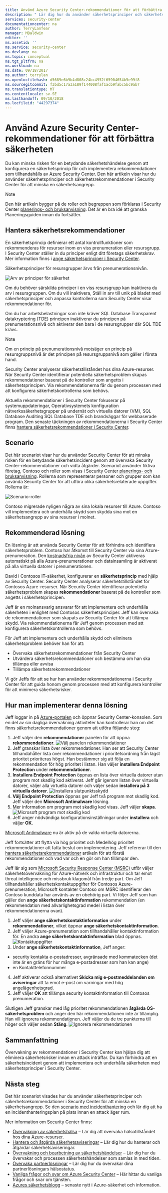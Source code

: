 ```yaml
---
title: Använd Azure Security Center-rekommendationer för att förbättra säkerheten | Microsoft Docs
description: " Lär dig hur du använder säkerhetsprinciper och säkerhetsrekommendationer i Azure Security Center för att minska en säkerhetsangrepp. "
services: security-center
documentationcenter: na
author: TerryLanfear
manager: MBaldwin
editor: ''
ms.assetid: ''
ms.service: security-center
ms.devlang: na
ms.topic: conceptual
ms.tgt_pltfrm: na
ms.workload: na
ms.date: 09/18/2017
ms.author: terrylan
ms.openlocfilehash: d5689e6b9b4d808c24bc4952f65904654b5e99f8
ms.sourcegitcommit: f3bd5c17a3a189f144008faf1acb9fabc5bc9ab7
ms.translationtype: MT
ms.contentlocale: sv-SE
ms.lasthandoff: 09/10/2018
ms.locfileid: "44297374"
---
```

# <a name="use-azure-security-center-recommendations-to-enhance-security"></a>Använd Azure Security Center-rekommendationer för att förbättra säkerheten
Du kan minska risken för en betydande säkerhetshändelse genom att konfigurera en säkerhetsprincip för och implementera rekommendationer som tillhandahålls av Azure Security Center. Den här artikeln visar hur du använder säkerhetsprinciper och säkerhetsrekommendationer i Security Center för att minska en säkerhetsangrepp.

> [!NOTE]
> Den här artikeln bygger på de roller och begreppen som förklaras i Security Center [planerings- och bruksanvisning](security-center-planning-and-operations-guide.md). Det är en bra idé att granska Planeringsguiden innan du fortsätter.
>
>

## <a name="managing-security-recommendations"></a>Hantera säkerhetsrekommendationer
En säkerhetsprincip definierar ett antal kontrollfunktioner som rekommenderas för resurser inom en viss prenumeration eller resursgrupp. I Security Center ställer in du principer enligt ditt företags säkerhetskrav. Mer information finns i [ange säkerhetsprinciper i Security Center](security-center-policies.md).

Säkerhetsprinciper för resursgrupper ärvs från prenumerationsnivån.

![Arv av principer för säkerhet][1]

Om du behöver särskilda principer i en viss resursgrupp kan inaktivera du arv i resursgruppen. Om du vill inaktivera, Ställ in arv till unik på bladet med säkerhetsprinciper och anpassa kontrollerna som Security Center visar rekommendationer för.

Om du har arbetsbelastningar som inte kräver SQL Database Transparent datakryptering (TDE) principen inaktiverar du principen på prenumerationsnivå och aktiverar den bara i de resursgrupper där SQL TDE krävs.

> [!NOTE]
> Om en princip på prenumerationsnivå motsäger en princip på resursgruppsnivå är det principen på resursgruppsnivå som gäller i första hand.
>
>

Security Center analyserar säkerhetstillståndet hos dina Azure-resurser. När Security Center identifierar potentiella säkerhetsproblem skapas rekommendationer baserat på de kontroller som angetts i säkerhetsprincipen. Via rekommendationerna får du genom processen med att konfigurera säkerhetskontrollerna som behövs.

Aktuella rekommendationer i Security Center fokuserar på systemuppdateringar, Operativsystemets konfiguration nätverkssäkerhetsgrupper på undernät och virtuella datorer (VM), SQL Database Auditing SQL Database TDE och brandväggar för webbaserade program. Den senaste täckningen av rekommendationerna i Security Center finns [hantera säkerhetsrekommendationer i Security Center](security-center-recommendations.md).

## <a name="scenario"></a>Scenario
Det här scenariot visar hur du använder Security Center för att minska risken för en betydande säkerhetsincident genom att övervaka Security Center-rekommendationer och vidta åtgärder. Scenariot använder fiktiva företag, Contoso och roller som visas i Security Center [planerings- och bruksanvisning](security-center-planning-and-operations-guide.md#security-roles-and-access-controls). Rollerna som representerar personer och grupper som kan använda Security Center för att utföra olika säkerhetsrelaterade uppgifter. Rollerna är:

![Scenario-roller][2]

Contoso migrerade nyligen några av sina lokala resurser till Azure. Contoso vill implementera och underhålla skydd som skydda sina mot en säkerhetsangrepp av sina resurser i molnet.

## <a name="recommended-solution"></a>Rekommenderad lösning
En lösning är att använda Security Center för att förhindra och identifiera säkerhetsproblem. Contoso har åtkomst till Security Center via sina Azure-prenumeration. Den [kostnadsfria nivån](security-center-pricing.md) av Security Center aktiveras automatiskt på alla Azure-prenumerationer och datainsamling är aktiverat på alla virtuella datorer i prenumerationen.

David i Contosos IT-säkerhet, konfigurerar en **säkerhetsprincip** med hjälp av Security Center. Security Center analyserar säkerhetstillståndet för Contosos Azure-resurser. När Security Center identifierar potentiella säkerhetsproblem skapas **rekommendationer** baserat på de kontroller som angetts i säkerhetsprincipen.

Jeff är en molnansvarig ansvarar för att implementera och underhålla säkerheten i enlighet med Contosos säkerhetsprinciper. Jeff kan övervaka de rekommendationer som skapats av Security Center för att tillämpa skydd. Via rekommendationerna får Jeff genom processen med att konfigurera säkerhetskontrollerna som behövs.

För Jeff att implementera och underhålla skydd och eliminera säkerhetsproblem behöver han för att:

- Övervaka säkerhetsrekommendationer från Security Center
- Utvärdera säkerhetsrekommendationer och bestämma om han ska tillämpa eller avvisa
- Tillämpa säkerhetsrekommendationer

Vi gör Jeffs för att se hur han använder rekommendationerna i Security Center för att guida honom genom processen med att konfigurera kontroller för att minimera säkerhetsrisker.

## <a name="how-to-implement-this-solution"></a>Hur man implementerar denna lösning
Jeff loggar in på [Azure-portalen](https://azure.microsoft.com/features/azure-portal/) och öppnar Security Center-konsolen. Som en del av sin dagliga övervakning aktiviteter kan kontrollerar han om det finns säkerhetsrekommendationer genom att utföra följande steg:

1. Jeff väljer den **rekommendationer** panelen för att öppna **rekommendationer**.
   ![Välj panelen rekommendationer][3]
2. Jeff granskar lista över rekommendationer. Han ser att Security Center tillhandahåller lista över rekommendationer i prioritetsordning från lägst prioritet prioriteras högst. Han bestämmer sig att följa en rekommendation för hög prioritet i listan. Han väljer **installera Endpoint Protection** under **rekommendationer**.
3. **Installera Endpoint Protection** öppnas en lista över virtuella datorer utan program mot skadlig kod aktiverat. Jeff går igenom listan över virtuella datorer, väljer alla virtuella datorer och väljer sedan **installera på 3 virtuella datorer**.
   ![Installera slutpunktsskydd][4]
4. **Välj Endpoint Protection** öppnas ger Jeff två program mot skadlig kod. Jeff väljer den **Microsoft Antimalware** lösning.
5. Mer information om program mot skadlig kod visas. Jeff väljer **skapa**.
   ![Microsoft program mot skadlig kod][5]
6. Jeff anger nödvändiga konfigurationsinställningar under **installera** och väljer **OK**.

[Microsoft Antimalware](../security/azure-security-antimalware.md) nu är aktiv på de valda virtuella datorerna.

Jeff fortsätter att flytta via hög prioritet och Medelhög prioritet rekommendationer att fatta beslut om implementering. Jeff refererar till den [hantera säkerhetsrekommendationer](security-center-recommendations.md) artikeln för att förstå rekommendationer och vad var och en gör om han tillämpar den.

Jeff lär sig som [Microsoft Security Response Center (MSRC)](../security/azure-security-response-center.md) utför väljer säkerhetsövervakning för Azure-nätverk och infrastruktur och tar emot threat intelligence och missbruk klagomål från tredje part. Om Jeff tillhandahåller säkerhetskontaktuppgifter för Contosos Azure-prenumeration, Microsoft kontakter Contoso om MSRC identifierar den Contoso kunddata har använts av en obehörig part. Vi följer Jeff som han gäller den **ange säkerhetskontaktinformation** rekommendation (en rekommendation med allvarlighetsgrad medel i listan över rekommendationerna ovan).

1. Jeff väljer **ange säkerhetskontaktinformation** under **rekommendationer**, vilket öppnar **ange säkerhetskontaktinformation**.
2. Jeff väljer Azure-prenumeration som tillhandahåller kontaktinformation för. En andra **ange säkerhetskontaktinformation** blad öppnas.
   ![Kontaktuppgifter][6]
3. Under **ange säkerhetskontaktinformation**, Jeff anger:

  - security kontakta e-postadresser, avgränsade med kommatecken (det inte är en gräns för hur många e-postadresser som han kan ange)
  - en Kontakttelefonnummer

4. Jeff aktiverar också alternativet **Skicka mig e-postmeddelanden om aviseringar** att ta emot e-post om varningar med hög angelägenhetsgrad.
5. Jeff väljer **OK** att tillämpa security kontaktinformation till Contosos prenumeration.

Slutligen Jeff granskar med låg prioritet rekommendationen **åtgärda OS-säkerhetsproblem** och anger den här rekommendationen inte är tillämplig. Han vill ignorera rekommendationen. Jeff väljer du de tre punkterna till höger och väljer sedan **Stäng**.
   ![Ignorera rekommendationen][7]

## <a name="conclusion"></a>Sammanfattning
Övervakning av rekommendationer i Security Center kan hjälpa dig att eliminera säkerhetsrisker innan en attack inträffar. Du kan förhindra att en säkerhetsincident genom att implementera och underhålla säkerheten med säkerhetsprinciper i Security Center.

## <a name="next-steps"></a>Nästa steg
Det här scenariot visades hur du använder säkerhetsprinciper och säkerhetsrekommendationer i Security Center för att minska en säkerhetsangrepp. Se den [scenario med incidenthantering](security-center-incident-response.md) och lär dig att ha en incidenthanteringsplan på plats innan en attack äger rum.

Mer information om Security Center finns:

* [Övervakning av säkerhetshälsa](security-center-monitoring.md) – Lär dig att övervaka hälsotillståndet hos dina Azure-resurser.
* [Hantera och åtgärda säkerhetsaviseringar](security-center-managing-and-responding-alerts.md) – Lär dig hur du hanterar och åtgärdar säkerhetsaviseringar.
* [Övervakning och bearbetning av säkerhetshändelser](security-center-events-dashboard.md) – Lär dig hur du övervakar och processen säkerhetshändelser som samlas in med tiden.
* [Övervaka partnerlösningar](security-center-partner-solutions.md) – Lär dig hur du övervakar dina partnerlösningars hälsostatus.
* [Vanliga frågor och svar om Azure Security Center](security-center-faq.md) – Här hittar du vanliga frågor och svar om tjänsten.
* [Azures säkerhetsblogg](http://blogs.msdn.com/b/azuresecurity/) – senaste nytt i Azure-säkerhet och information.

<!--Image references-->
[1]: ./media/security-center-using-recommendations/security-center-policy-inheritance.png
[2]: ./media/security-center-using-recommendations/scenario-roles.png
[3]: ./media/security-center-using-recommendations/select-recommendations-tile.png
[4]: ./media/security-center-using-recommendations/install-endpoint-protection.png
[5]:./media/security-center-using-recommendations/microsoft-antimalware.png
[6]: ./media/security-center-using-recommendations/provide-security-contact-details.png
[7]: ./media/security-center-using-recommendations/dismiss-recommendation.png

